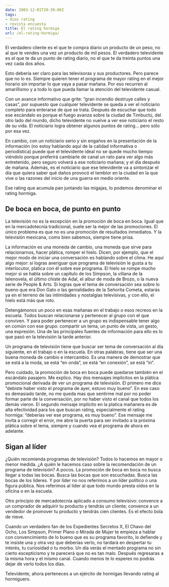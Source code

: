 ```yaml
---
date: 2003-12-01T20:39:00Z
tags:
- dios rating
- revista encuesta
title: El rating hormiga
url: /el-rating-hormiga/
---
```


El verdadero cliente es el que te compra diario un producto de un peso, no al que le vendes una vez un producto de mil pesos.El verdadero televidente es el que te da un punto de rating diario, no el que te da treinta puntos una vez cada dos años.Esto debería ser claro para las televisoras y sus productores. Pero parece que no lo es. Siempre quieren tener el programa de mayor rating en el mejor horario sin importar lo que vaya a pasar mañana. Por eso recurren al amarillismo y a todo lo que pueda llamar la atención del televidente casual.Con un avance informativo que grite: “gran incendio destruye calles y casas”, por supuesto que cualquier televidente se queda a ver el noticiario completo para enterarse de que se trata. Después de escuchar que todo ese escándalo es porque el fuego avanza sobre la ciudad de Timbuctú, del otro lado del mundo, dicho televidente no vuelve a ver ese noticiario el resto de su vida. El noticiario logra obtener algunos puntos de rating… pero sólo por esa vez.En cambio, con un noticiario serio y sin engaños en la presentación de la información (no estoy hablando aquí de la calidad informativa o periodística) puede que el televidente ideal no se quede mucho tiempo viéndolo porque preferirá cambiarle de canal un rato para ver algo más entretenido, pero seguro volverá a ese noticiario mañana; y el día después de mañana. Además, es el noticiario que ese televidente va a sintonizar el día que quiera saber qué daños provocó el temblor en la ciudad en la que vive o las razones del inicio de una guerra en medio oriente.Ese rating que acumula pan juntando las migajas, lo podemos denominar el rating hormiga.## De boca en boca, de punto en puntoLa televisión no es la excepción en la promoción de boca en boca. Igual que en la mercadotecnia tradicional, suele ser la mejor de las promociones. El único problema es que no es una promoción de resultados inmediatos. Y la televisión mexicana, como bien sabemos, siempre tiene prisa.La información es una moneda de cambio, una moneda que sirve para relacionarnos, hacer plática, romper el hielo. Dicen, por ejemplo, que el mejor modo de iniciar una conversación es hablando sobre el clima. He aquí algo mejor: si logras averiguar que programa de televisión le gusta a tu interlocutor, platica con él sobre ese programa. El hielo se rompe mucho mejor si se habla sobre un capítulo de los Simpson, la villana de la telenovela, el último chiste de Adal, el albur de moda de Brozo, o la nueva serie de People &amp; Arts. Si logras que el tema de conversación sea sobre lo bueno que era Don Gato o las genialidades de la Señorita Cometa, estarás ya en el terreno de las intimidades y nostalgias televisivas, y con ello, el hielo está más que roto.Detengámonos un poco en esas mañanas en el trabajo o esos recreos en la escuela. Todos buscan relacionarse y pertenecer al grupo con el que conviven. Y para poder pertenecer a un grupo es indispensable tener algo en común con ese grupo: compartir un tema, un punto de vista, un gesto, una expresión. Una de las principales fuentes de información para ello es lo que pasó en la televisión la tarde anterior.Un programa de televisión tiene que buscar ser tema de conversación al día siguiente, en el trabajo o en la escuela. En otras palabras, tiene que ser una buena moneda de cambio e intercambio. Es una manera de demostrar que se está a la moda, se está “en onda”, se está “en conexión”, se está “in”.Pero cuidado, la promoción de boca en boca puede quedarse también en el escándalo pasajero. Me explico. Hay dos mensajes implícitos en la plática promocional derivada de ver un programa de televisión. El primero me dice “debiste haber visto el programa de ayer, estuvo muy bueno”. En ese caso es demasiado tarde, no me queda mas que sentirme mal por no poder formar parte de la conversación, por no haber visto el canal que todos los demás vieron. El segundo mensaje implícito en la platica mañanera es de alta efectividad para los que buscan rating, especialmente el rating hormiga: “deberías ver ese programa, es muy bueno”. Ese mensaje me invita a corregir el error, me abre la puerta para ser invitado a la próxima plática sobre el tema, siempre y cuando vea el programa de ahora en adelante.## Sigan al líder ¿Quién recomienda programas de televisión? Todos lo hacemos en mayor o menor medida. ¿A quién le hacemos caso sobre la recomendación de un programa de televisión? A pocos. La promoción de boca en boca no busca llegar a todas las bocas. Busca las bocas que son escuchadas. Busca las bocas de los líderes. Y por líder no nos referimos a un líder político o una figura pública. Nos referimos al líder al que todo mundo presta oídos en la oficina o en la escuela.Otro principio de mercadotecnia aplicado a consumo televisivo: convence a un comprador de adquirir tu producto y tendrás un cliente; convence a un vendedor de promover tu producto y tendrás cien clientes. Es el efecto bola de nieve.Cuando un verdadero fan de los Expedientes Secretos X, El Chavo del Ocho, Los Simpson, Primer Plano o Mirada de Mujer te empieza a hablar con convencimiento de lo bueno que es su programa favorito, lo defiende y te insiste una y otra vez que deberías verlo, no tardará en despertar tu interés, tu curiosidad o tu morbo. Un día verás el mentado programa no sin cierto escepticismo y te parecerá que no es tan malo. Después regresaras a la misma hora y el mismo canal. Cuando menos te lo esperes no podrás dejar de verlo todos los días.Televidente, ahora perteneces a un ejército de hormigas llevando rating al hormiguero.